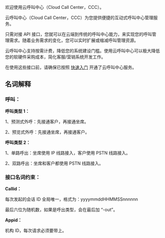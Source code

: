 欢迎使用云呼叫中心（Cloud Call Center，CCC）。


云呼叫中心（Cloud Call Center，CCC）为您提供便捷的互动式呼叫中心管理服务。

只需对接 API 接口，您就可以在云端到传统的呼叫中心能力，来实现您的呼叫管理需求。随着业务需求的变化，您可以实时扩展或缩减呼叫管理资源。

云呼叫中心支持按需计费，降低您的系统建设门槛。使用云呼叫中心可以极大降低您的软硬件采购成本，简化客服/营销系统开发工作。

 在使用这些接口前，请确保已按照 [快速入门](http://tcecqpoc.fsphere.cn/document/product/679/14495) 开通了云呼叫中心服务。

## 名词解释

### 呼叫：

**呼叫类型 1：**

1、预测式外呼：先接通客户，再接通坐席。

2、预览式外呼：先接通坐席，再接通客户。

**呼叫类型 2：**

1、单路呼出：坐席使用 IP 线路接入，客户使用 PSTN 线路接入。

2、双路呼出：坐席和客户都使用 PSTN 线路接入。

### 接口名词约束：

**Callid：**

每次发起的会话 ID 全局唯一，格式为：yyyymmddHHMMSSnnnnnn

最后六位为随机数，如果是呼出类型，会在最后加 “-out”。

**Appid：**

机构 ID，每次请求必须要带上。
